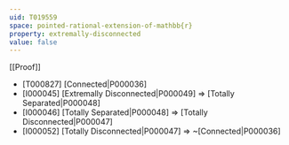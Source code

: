 ```yaml
---
uid: T019559
space: pointed-rational-extension-of-mathbb{r}
property: extremally-disconnected
value: false
---
```

[[Proof]]

* [T000827] [Connected|P000036]
* [I000045] [Extremally Disconnected|P000049] => [Totally Separated|P000048]
* [I000046] [Totally Separated|P000048] => [Totally Disconnected|P000047]
* [I000052] [Totally Disconnected|P000047] => ~[Connected|P000036]

